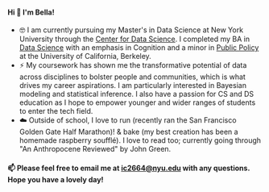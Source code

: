 #### Hi 👋 I'm Bella!

- 🤓 I am currently pursuing my Master's in Data Science at New York University through the [Center for Data Science](https://cds.nyu.edu/). I completed my BA in [Data Science](https://cdss.berkeley.edu/academics/data-science-undergraduate-studies/data-science-major) with an emphasis in Cognition and a minor in [Public Policy](https://guide.berkeley.edu/undergraduate/degree-programs/public-policy/) at the University of California, Berkeley.
- ⚡️ My coursework has shown me the transformative potential of data across disciplines to bolster people and communities, which is what drives my career aspirations. I am particularly interested in Bayesian modeling and statistical inference. I also have a passion for CS and DS education as I hope to empower younger and wider ranges of students to enter the tech field.
- ☁️ Outside of school, I love to run (recently ran the San Francisco Golden Gate Half Marathon)! & bake (my best creation has been a homemade raspberry soufflé). I love to read too; currently going through "An Anthropocene Reviewed" by John Green.

#### 📫 Please feel free to email me at ic2664@nyu.edu with any questions. Hope you have a lovely day!
